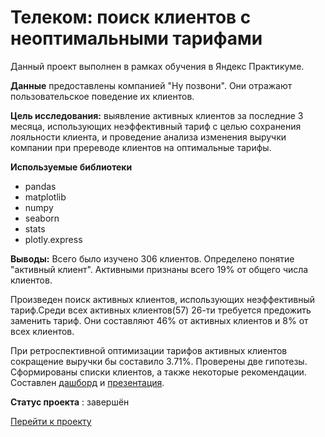 # Телеком: поиск клиентов с неоптимальными тарифами
Данный проект выполнен в рамках обучения в Яндекс Практикуме.

**Данные** предоставлены компанией "Ну позвони". Они отражают пользовательское поведение их клиентов.

**Цель исследования:** выявление активных клиентов за последние 3 месяца, использующих неэффективный тариф с целью сохранения лояльности клиента, и проведение анализа изменения выручки компании при пререводе клиентов на оптимальные тарифы.

**Используемые библиотеки**

* pandas
* matplotlib
* numpy
* seaborn
* stats
* plotly.express

**Выводы:** 
Всего было изучено 306 клиентов. Определено понятие "активный клиент". Активными признаны всего 19% от общего числа клиентов.

Произведен поиск активных клиентов, использующих неэффективный тариф.Среди всех активных клиентов(57) 26-ти требуется предожить заменить тариф. Они составляют 46% от активных клиентов и 8% от всех клиентов.

При ретроспективной оптимизации тарифов активных клиентов сокращение выручки бы составило 3.71%.
Проверены две гипотезы. Сформированы списки клиентов, а также некоторые рекомендации. 
Составлен [дашборд](https://public.tableau.com/views/_16864799440990/Dashboard1?:language=en-US&publish=yes&:display_count=n&:origin=viz_share_link) и [презентация](https://disk.yandex.ru/d/nF6EmGpYZiDK_w). 

**Статус проекта** : завершён 

[Перейти к проекту](https://github.com/Anstosia/yandex-practicum/blob/main/telecom/telecom.ipynb) 
